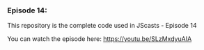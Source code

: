 ### Episode 14:

This repository is the complete code used in JScasts - Episode 14

You can watch the episode here: https://youtu.be/SLzMxdyuAIA